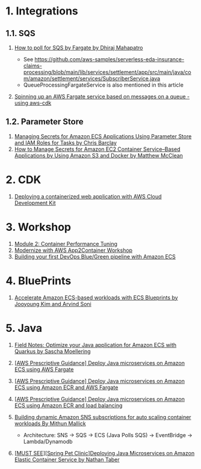

# 1. Integrations

## 1.1. SQS

1. [How to poll for SQS by Fargate by Dhiraj Mahapatro](https://aws.amazon.com/blogs/compute/extending-a-serverless-event-driven-architecture-to-existing-container-workloads/)
    - See https://github.com/aws-samples/serverless-eda-insurance-claims-processing/blob/main/lib/services/settlement/app/src/main/java/com/amazon/settlement/services/SubscriberService.java
    - QueueProcessingFargateService is also mentioned in this article

2. [Spinning up an AWS Fargate service based on messages on a queue - using aws-cdk](https://dev.to/seanyboi/how-to-create-a-queue-processing-fargate-service-using-aws-cdk-2b3n)

## 1.2. Parameter Store

1. [Managing Secrets for Amazon ECS Applications Using Parameter Store and IAM Roles for Tasks by Chris Barclay](https://aws.amazon.com/blogs/compute/managing-secrets-for-amazon-ecs-applications-using-parameter-store-and-iam-roles-for-tasks/)
2. [How to Manage Secrets for Amazon EC2 Container Service–Based Applications by Using Amazon S3 and Docker by Matthew McClean](https://aws.amazon.com/blogs/security/how-to-manage-secrets-for-amazon-ec2-container-service-based-applications-by-using-amazon-s3-and-docker/)

# 2. CDK

1. [Deploying a containerized web application with AWS Cloud Development Kit](https://pages.awscloud.com/rs/112-TZM-766/images/2019_0911-CON_Slide-Deck.pdf)

# 3. Workshop

1. [Module 2: Container Performance Tuning](https://catalog.workshops.aws/performance-tuning/en-US/50-container/51-architecture)
2. [Modernize with AWS App2Container Workshop](https://catalog.us-east-1.prod.workshops.aws/workshops/2c1e5f50-0ebe-4c02-a957-8a71ba1e8c89/en-US)
3. [Building your first DevOps Blue/Green pipeline with Amazon ECS](https://catalog.us-east-1.prod.workshops.aws/workshops/4b59b9fb-48b6-461c-9377-907b2e33c9df/en-US/introduction)

# 4. BluePrints

1. [Accelerate Amazon ECS-based workloads with ECS Blueprints by Jooyoung Kim and Arvind Soni ](https://aws.amazon.com/blogs/containers/accelerate-amazon-ecs-based-workloads-with-ecs-blueprints/)

# 5. Java

1. [Field Notes: Optimize your Java application for Amazon ECS with Quarkus by Sascha Moellering](https://aws.amazon.com/blogs/architecture/field-notes-optimize-your-java-application-for-amazon-ecs-with-quarkus/)

2. [[AWS Prescriptive Guidance] Deploy Java microservices on Amazon ECS using AWS Fargate](https://docs.aws.amazon.com/prescriptive-guidance/latest/patterns/deploy-java-microservices-on-amazon-ecs-using-aws-fargate.html)
3. [[AWS Prescriptive Guidance] Deploy Java microservices on Amazon ECS using Amazon ECR and AWS Fargate](https://docs.aws.amazon.com/prescriptive-guidance/latest/patterns/deploy-java-microservices-on-amazon-ecs-using-amazon-ecr-and-aws-fargate.html)
4. [[AWS Prescriptive Guidance] Deploy Java microservices on Amazon ECS using Amazon ECR and load balancing](https://docs.aws.amazon.com/prescriptive-guidance/latest/patterns/deploy-java-microservices-on-amazon-ecs-using-amazon-ecr-and-load-balancing.html)
5. [Building dynamic Amazon SNS subscriptions for auto scaling container workloads By Mithun Mallick](https://aws.amazon.com/blogs/compute/building-dynamic-amazon-sns-subscriptions-for-auto-scaling-container-workloads/)

    * Architecture: SNS -> SQS -> ECS (Java Polls SQS) -> EventBridge -> Lambda/Dynamodb
6. [[MUST SEE][Spring Pet Clinic]Deploying Java Microservices on Amazon Elastic Container Service by Nathan Taber](https://aws.amazon.com/blogs/compute/deploying-java-microservices-on-amazon-ec2-container-service/)


